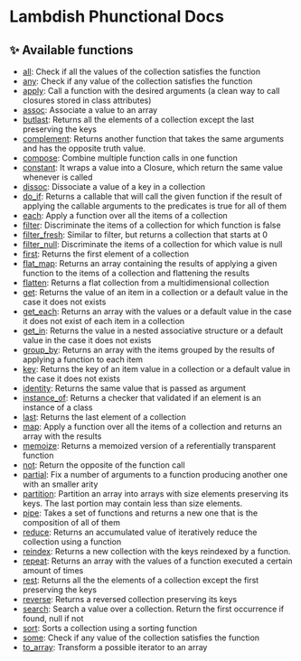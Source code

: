 # Lambdish Phunctional Docs

## ✨ Available functions

 * [all](functions/all.md): Check if all the values of the collection satisfies the function
 * [any](functions/any.md): Check if any value of the collection satisfies the function
 * [apply](functions/apply.md): Call a function with the desired arguments (a clean way to call closures stored in class attributes)
 * [assoc](functions/assoc.md): Associate a value to an array
 * [butlast](functions/butlast.md):  Returns all the elements of a collection except the last preserving the keys
 * [complement](functions/complement.md): Returns another function that takes the same arguments and has the opposite truth value.
 * [compose](functions/compose.md): Combine multiple function calls in one function
 * [constant](functions/constant.md): It wraps a value into a Closure, which return the same value whenever is called
 * [dissoc](functions/dissoc.md): Dissociate a value of a key in a collection
 * [do_if](functions/do_if.md): Returns a callable that will call the given function if the result of applying the callable arguments to the predicates is true for all of them
 * [each](functions/each.md): Apply a function over all the items of a collection
 * [filter](functions/filter.md): Discriminate the items of a collection for which function is false
 * [filter_fresh](functions/filter_fresh.md): Similar to filter, but returns a collection that starts at 0
 * [filter_null](functions/filter_null.md): Discriminate the items of a collection for which value is null
 * [first](functions/first.md): Returns the first element of a collection
 * [flat_map](functions/flat_map.md): Returns an array containing the results of applying a given function to the items of a collection and flattening the results
 * [flatten](functions/flatten.md): Returns a flat collection from a multidimensional collection
 * [get](functions/get.md): Returns the value of an item in a collection or a default value in the case it does not exists
 * [get_each](functions/get_each.md): Returns an array with the values or a default value in the case it does not exist of each item in a collection
 * [get_in](functions/get_in.md): Returns the value in a nested associative structure or a default value in the case it does not exists
 * [group_by](functions/group_by.md): Returns an array with the items grouped by the results of applying a function to each item
 * [key](functions/key.md): Returns the key of an item value in a collection or a default value in the case it does not exists
 * [identity](functions/identity.md): Returns the same value that is passed as argument
 * [instance_of](functions/instance_of.md): Returns a checker that validated if an element is an instance of a class
 * [last](functions/last.md): Returns the last element of a collection
 * [map](functions/map.md): Apply a function over all the items of a collection and returns an array with the results
 * [memoize](functions/memoize.md): Returns a memoized version of a referentially transparent function
 * [not](functions/not.md): Return the opposite of the function call
 * [partial](functions/partial.md): Fix a number of arguments to a function producing another one with an smaller arity
 * [partition](functions/partition.md): Partition an array into arrays with size elements preserving its keys. The last portion may contain less than size elements.
 * [pipe](functions/pipe.md): Takes a set of functions and returns a new one that is the composition of all of them
 * [reduce](functions/reduce.md): Returns an accumulated value of iteratively reduce the collection using a function
 * [reindex](functions/reindex.md): Returns a new collection with the keys reindexed by a function.
 * [repeat](functions/repeat.md): Returns an array with the values of a function executed a certain amount of times
 * [rest](functions/rest.md): Returns all the the elements of a collection except the first preserving the keys
 * [reverse](functions/reverse.md): Returns a reversed collection preserving its keys
 * [search](functions/search.md): Search a value over a collection. Return the first occurrence if found, null if not
 * [sort](functions/sort.md): Sorts a collection using a sorting function
 * [some](functions/some.md): Check if any value of the collection satisfies the function
 * [to_array](functions/to_array.md): Transform a possible iterator to an array
